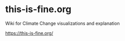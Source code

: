 # this-is-fine.org

Wiki for Climate Change visualizations and explanation

https://this-is-fine.org/
